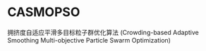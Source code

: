 # CASMOPSO
拥挤度自适应平滑多目标粒子群优化算法 (Crowding-based Adaptive Smoothing Multi-objective Particle Swarm Optimization)
